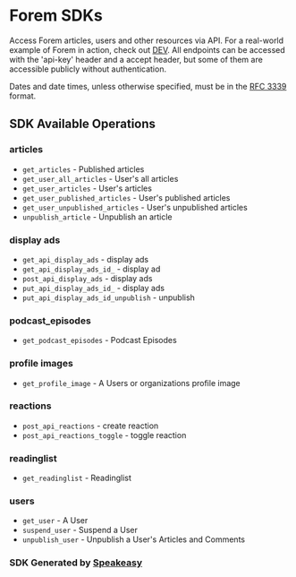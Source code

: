 # Forem SDKs

Access Forem articles, users and other resources via API. For a real-world example of Forem in action, check out [DEV](https://www.dev.to). All endpoints can be accessed with the 'api-key' header and a accept header, but some of them are accessible publicly without authentication.

Dates and date times, unless otherwise specified, must be in the [RFC 3339](https://tools.ietf.org/html/rfc3339) format.

## SDK Available Operations

### articles

* `get_articles` - Published articles
* `get_user_all_articles` - User's all articles
* `get_user_articles` - User's articles
* `get_user_published_articles` - User's published articles
* `get_user_unpublished_articles` - User's unpublished articles
* `unpublish_article` - Unpublish an article

### display ads

* `get_api_display_ads` - display ads
* `get_api_display_ads_id_` - display ad
* `post_api_display_ads` - display ads
* `put_api_display_ads_id_` - display ads
* `put_api_display_ads_id_unpublish` - unpublish

### podcast_episodes

* `get_podcast_episodes` - Podcast Episodes

### profile images

* `get_profile_image` - A Users or organizations profile image

### reactions

* `post_api_reactions` - create reaction
* `post_api_reactions_toggle` - toggle reaction

### readinglist

* `get_readinglist` - Readinglist

### users

* `get_user` - A User
* `suspend_user` - Suspend a User
* `unpublish_user` - Unpublish a User's Articles and Comments

<!-- End SDK Available Operations -->

### SDK Generated by [Speakeasy](https://docs.speakeasyapi.dev/docs/using-speakeasy/client-sdks)
